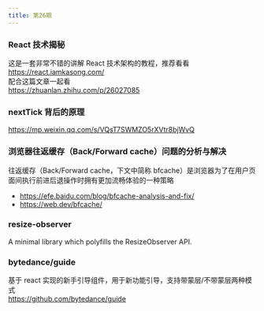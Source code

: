 ```yaml
---
title: 第26期
---
```


### React 技术揭秘

这是一套非常不错的讲解 React 技术架构的教程，推荐看看<br />
https://react.iamkasong.com/<br />
配合这篇文章一起看<br />
https://zhuanlan.zhihu.com/p/26027085

### nextTick 背后的原理

https://mp.weixin.qq.com/s/VQsT7SWMZO5rXVtr8bjWvQ

### 浏览器往返缓存（Back/Forward cache）问题的分析与解决

往返缓存（Back/Forward cache，下文中简称 bfcache）是浏览器为了在用户页面间执行前进后退操作时拥有更加流畅体验的一种策略<br />

- https://efe.baidu.com/blog/bfcache-analysis-and-fix/
- https://web.dev/bfcache/

### resize-observer

A minimal library which polyfills the ResizeObserver API.

### bytedance/guide

基于 react 实现的新手引导组件，用于新功能引导，支持带蒙层/不带蒙层两种模式  
https://github.com/bytedance/guide
